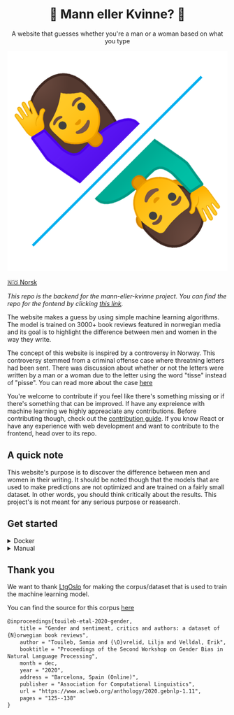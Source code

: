 <div align="center">
    <h1>🤵 Mann eller Kvinne? 💃</h1>
    <p>A website that guesses whether you're a man or a woman based on what you type</p>
    <img src="https://raw.githubusercontent.com/LBlend/mann-eller-kvinne/main/.static/mann-eller-kvinne.png?token=AF55TQTQ2EPX6JP33MO4NLK73QQZG">
</div>

<a href="README.md">🇳🇴 Norsk</a>

_This repo is the backend for the mann-eller-kvinne project. You can find the repo for the fontend by clicking [this link](https://github.com/LBlend/mann-eller-kvinne-frontend)._

The website makes a guess by using simple machine learning algorithms.
The model is trained on 3000+ book reviews featured in norwegian media and its goal is to highlight the difference between men and women in the way they write.

The concept of this website is inspired by a controversy in Norway. This controversy stemmed from a criminal offense case where threatning letters had been sent. There was discussion about whether or not the letters were written by a man or a woman due to the letter using the word "tisse" instead of "pisse". You can read more about the case [here](https://www.nrk.no/kultur/uenige-om-bruken-av-ordet-_tisse_-1.15206839)

You're welcome to contribute if you feel like there's something missing or if there's something that can be improved. If have any expreience with machine learning we highly appreaciate any contributions.
Before contributing though, check out the [contribution guide](CONTRIBUTING-en.md). If you know React or have any experience with web development and want to contribute to the frontend, head over to its repo.

## A quick note

This website's purpose is to discover the difference between men and women in their writing.
It should be noted though that the models that are used to make predictions are not optimized and are trained on a fairly small dataset.
In other words, you should think critically about the results. This project's is not meant for any serious purpose or reasearch.

## Get started

<details>
  <summary>Docker</summary>
    
Coming soon™

</details>

<details>
  <summary>Manual</summary>

0. Clone this repo and install the dependencies

- Python 3.10+
- Pip

1. Run the build/installation script
   `sh build.sh`

_Note that this script assumes that you have set `python3` as the PATH to your Python installation. If this isn't the case, you have to modify the script or change your path accordingly._

2. Run the API
   ```
   uvicorn src.main:app --host 0.0.0.0 --port 5000 --proxy-headers
   ```

</details>

## Thank you

We want to thank [LtgOslo](https://www.mn.uio.no/ifi/english/research/groups/ltg/) for making the corpus/dataset that is used to train the machine learning model.

You can find the source for this corpus [here](https://github.com/ltgoslo/norec_gender)

```
@inproceedings{touileb-etal-2020-gender,
    title = "Gender and sentiment, critics and authors: a dataset of {N}orwegian book reviews",
    author = "Touileb, Samia and {\O}vrelid, Lilja and Velldal, Erik",
    booktitle = "Proceedings of the Second Workshop on Gender Bias in Natural Language Processing",
    month = dec,
    year = "2020",
    address = "Barcelona, Spain (Online)",
    publisher = "Association for Computational Linguistics",
    url = "https://www.aclweb.org/anthology/2020.gebnlp-1.11",
    pages = "125--138"
}
```
